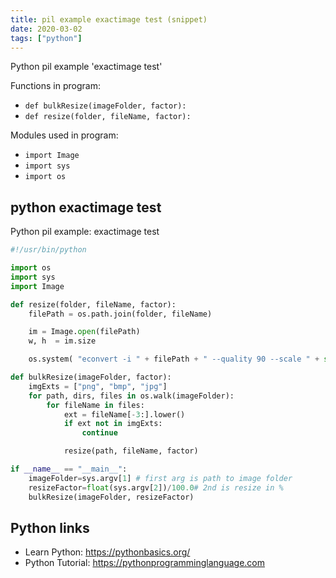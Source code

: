```yaml
---
title: pil example exactimage test (snippet)
date: 2020-03-02
tags: ["python"]
---
```

Python pil example 'exactimage test'

Functions in program: 
* `def bulkResize(imageFolder, factor):`
* `def resize(folder, fileName, factor):`

Modules used in program: 
* `import Image`
* `import sys`
* `import os`

## python exactimage test

Python pil example: exactimage test

```python
#!/usr/bin/python

import os
import sys
import Image

def resize(folder, fileName, factor):
    filePath = os.path.join(folder, fileName)

    im = Image.open(filePath)
    w, h  = im.size

    os.system( "econvert -i " + filePath + " --quality 90 --scale " + str(factor) + " -o " + filePath+"_copy_ei.jpg")

def bulkResize(imageFolder, factor):
    imgExts = ["png", "bmp", "jpg"]
    for path, dirs, files in os.walk(imageFolder):
        for fileName in files:
            ext = fileName[-3:].lower()
            if ext not in imgExts:
                continue

            resize(path, fileName, factor)

if __name__ == "__main__":
    imageFolder=sys.argv[1] # first arg is path to image folder
    resizeFactor=float(sys.argv[2])/100.0# 2nd is resize in %
    bulkResize(imageFolder, resizeFactor)

```

## Python links

- Learn Python: https://pythonbasics.org/
- Python Tutorial: https://pythonprogramminglanguage.com
